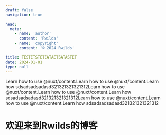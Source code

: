 ```yaml
---
draft: false
navigation: true

head:
  meta:
    - name: 'author'
      content: 'Rwilds'
    - name: 'copyright'
      content: '© 2024 Rwilds'

title: TESTETSTETEATAETSATASTET
date: 2024-01-01
type: null
---
```


Learn how to use @nuxt/content.Learn how to use @nuxt/content.Learn how sdsadsadsadasd321321321321312Learn how to use @nuxt/content.Learn how to use @nuxt/content.Learn how sdsadsadsadasd321321321321312Learn how to use @nuxt/content.Learn how to use @nuxt/content.Learn how sdsadsadsadasd321321321321312

<!--more-->

# 欢迎来到Rwilds的博客


